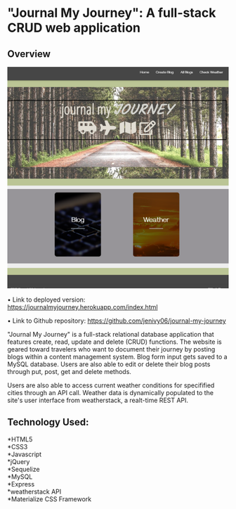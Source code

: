# "Journal My Journey": A full-stack CRUD web application

## Overview

![screenshot](public/images/journalscreenshot-resized.png)

• Link to deployed version: https://journalmyjourney.herokuapp.com/index.html

• Link to Github repository: https://github.com/jenivy06/journal-my-journey

"Journal My Journey" is a full-stack relational database application that features create, read, update and delete (CRUD) functions. The website is geared toward travelers who want to document their journey by posting blogs within a content management system. Blog form input gets saved to a MySQL database. Users are also able to edit or delete their blog posts through put, post, get and delete methods.

Users are also able to access current weather conditions for specifified cities through an API call. Weather data is dynamically populated to the site's user interface from weatherstack, a realt-time REST API. 

## Technology Used: 

*HTML5<br/>
*CSS3<br/>
*Javascript<br/>
*jQuery<br/>
*Sequelize<br/>
*MySQL<br/>
*Express<br/>
*weatherstack API<br/>
*Materialize CSS Framework<br/>
